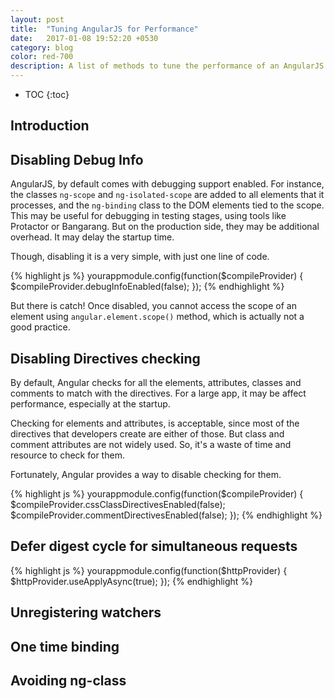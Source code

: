 ```yaml
---
layout: post
title:  "Tuning AngularJS for Performance"
date:   2017-01-08 19:52:20 +0530
category: blog
color: red-700
description: A list of methods to tune the performance of an AngularJS app
---
```


* TOC
{:toc}

## Introduction


## Disabling Debug Info

AngularJS, by default comes with debugging support enabled. For instance, the classes `ng-scope` and `ng-isolated-scope` are added to all elements that it processes, and the `ng-binding` class to the DOM elements tied to the scope. This may be useful for debugging in testing stages, using tools like Protactor or Bangarang. But on the production side, they may be additional overhead. It may delay the startup time. 

Though, disabling it is a very simple, with just one line of code.

{% highlight js %}
yourappmodule.config(function($compileProvider) {
	$compileProvider.debugInfoEnabled(false);
});
{% endhighlight %}

But there is catch! Once disabled, you cannot access the scope of an element using `angular.element.scope()` method, which is actually not a good practice. 

## Disabling Directives checking

By default, Angular checks for all the elements, attributes, classes and comments to match with the directives. For a large app, it may be affect performance, especially at the startup. 

Checking for elements and attributes, is acceptable, since most of the directives that developers create are either of those. But class and comment attributes are not widely used. So, it's a waste of time and resource to check for them. 

Fortunately, Angular provides a way to disable checking for them.

{% highlight js %}
yourappmodule.config(function($compileProvider) {
	$compileProvider.cssClassDirectivesEnabled(false);
	$compileProvider.commentDirectivesEnabled(false);
});
{% endhighlight %}

## Defer digest cycle for simultaneous requests

{% highlight js %}
yourappmodule.config(function($httpProvider) {
	$httpProvider.useApplyAsync(true);
});
{% endhighlight %}

## Unregistering watchers

## One time binding

## Avoiding ng-class 

##